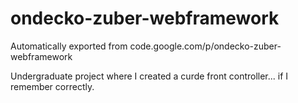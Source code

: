 # ondecko-zuber-webframework
Automatically exported from code.google.com/p/ondecko-zuber-webframework

Undergraduate project where I created a curde front controller... if I remember correctly.
